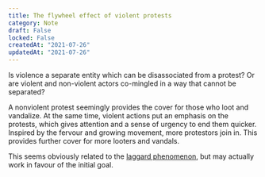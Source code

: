 ```yaml
---
title: The flywheel effect of violent protests
category: Note
draft: False
locked: False
createdAt: "2021-07-26"
updatedAt: "2021-07-26"
---
```


Is violence a separate entity which can be disassociated from a protest? Or are violent and non-violent actors co-mingled in a way that cannot be separated?

A nonviolent protest seemingly provides the cover for those who loot and vandalize. At the same time, violent actions put an emphasis on the protests, which gives attention and a sense of urgency to end them quicker. Inspired by the fervour and growing movement, more protestors join in. This provides further cover for more looters and vandals.

This seems obviously related to the [laggard phenomenon](/be-wary-of-the-laggards), but may actually work in favour of the initial goal.